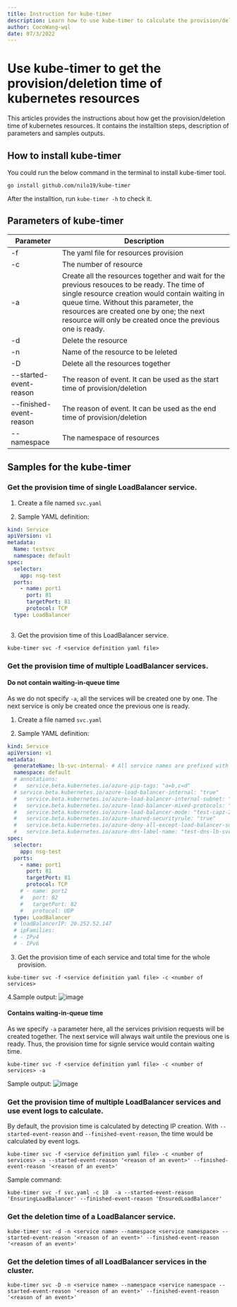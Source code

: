 ```yaml
---
title: Instruction for kube-timer
description: Learn how to use kube-timer to calculate the provision/deletion time of Kubernetes resources.
author: CocoWang-wql
date: 07/3/2022
---
```


# Use kube-timer to get the provision/deletion time of kubernetes resources

This articles provides the instructions about how get the provision/deletion time of kubernetes resources. It contains the installtion steps, description of parameters and samples outputs.

## How to install kube-timer

You could run the below command in the terminal to install kube-timer tool.

```shell
go install github.com/nilo19/kube-timer
```

After the installtion, run `kube-timer -h` to check it.

## Parameters of kube-timer
| Parameter | Description |
| --------- | ------------- |
| -f | The yaml file for resources provision | 
| -c | The number of resource | 
| -a | Create all the resources together and wait for the previous resouces to be ready. The time of single resource creation would contain waiting in queue time. Without this parameter, the resources are created one by one; the next resource will only be created once the previous one is ready.|
| -d | Delete the resource |
| -n | Name of the resource to be leleted |
| -D | Delete all the resources together | 
| --started-event-reason | The reason of event. It can be used as the start time of provision/deletion |
| --finished-event-reason | The reason of event. It can be used as the end time of provision/deletion |
| --namespace | The namespace of resources | 

## Samples for the kube-timer

### Get the provision time of single LoadBalancer service.
1. Create a file named `svc.yaml` 

2. Sample YAML definition:

```yml
kind: Service
apiVersion: v1
metadata:
  Name: testsvc
  namespace: default
spec:
  selector:
    app: nsg-test
  ports:
    - name: port1
      port: 81
      targetPort: 81
      protocol: TCP
  type: LoadBalancer
  
```

3. Get the provision time of this LoadBalancer service.
```shell
kube-timer svc -f <service definition yaml file>
```

### Get the provision time of multiple LoadBalancer services.

#### Do not contain waiting-in-queue time

As we do not specify `-a`, all the services will be created one by one. The next service is only be created once the previous one is ready.
1. Create a file named `svc.yaml` 

2. Sample YAML definition:

```yml
kind: Service
apiVersion: v1
metadata:
  generateName: lb-svc-internal- # All service names are prefixed with lb-svc-internal-
  namespace: default
  # annotations:
  #   service.beta.kubernetes.io/azure-pip-tags: "a=b,c=d"
  # service.beta.kubernetes.io/azure-load-balancer-internal: "true"
  #   service.beta.kubernetes.io/azure-load-balancer-internal-subnet: "lb-subnet"
  #   service.beta.kubernetes.io/azure-load-balancer-mixed-protocols: "true"
  #   service.beta.kubernetes.io/azure-load-balancer-mode: "test-capz-2-vmss-0"
  #   service.beta.kubernetes.io/azure-shared-securityrule: "true"
  #   service.beta.kubernetes.io/azure-deny-all-except-load-balancer-source-ranges: "true"
  #   service.beta.kubernetes.io/azure-dns-label-name: "test-dns-lb-svc-1-managed"
spec:
  selector:
    app: nsg-test
  ports:
    - name: port1
      port: 81
      targetPort: 81
      protocol: TCP
    # - name: port2
    #   port: 82
    #   targetPort: 82
    #   protocol: UDP
  type: LoadBalancer
  # loadBalancerIP: 20.252.52.147
  # ipFamilies:
  # - IPv4
  # - IPv6
```

3. Get the provision time of each service and total time for the whole provision.

```shell
kube-timer svc -f <service definition yaml file> -c <number of services>
```

4.Sample output:
![image](https://user-images.githubusercontent.com/45681473/177050104-b3a7fa1e-08ad-4811-a1b2-fc6c83e15101.png)


#### Contains waiting-in-queue time
As we specify `-a` parameter here, all the services privision requests will be created together. The next service will always wait untile the previous one is ready. Thus, the provision time for signle service would contain waiting time.

```shell
kube-timer svc -f <service definition yaml file> -c <number of services> -a
```

Sample output:
![image](https://user-images.githubusercontent.com/45681473/177050241-dfdbb5b4-05ba-45d8-b829-c1e33323c07c.png)


### Get the provision time of multiple LoadBalancer services and use event logs to calculate.
By default, the provision time is calculated by detecting IP creation. With `--started-event-reason` and `--finished-event-reason`, the time would be calculated by event logs.

```shell
kube-timer svc -f <service definition yaml file> -c <number of services> -a --started-event-reason '<reason of an event>' --finished-event-reason '<reason of an event>'
```

Sample command:
```shell
kube-timer svc -f svc.yaml -c 10  -a --started-event-reason 'EnsuringLoadBalancer' --finished-event-reason 'EnsuredLoadBalancer'
```

### Get the deletion time of a LoadBalancer service.
```shell
kube-timer svc -d -n <service name> --namespace <service namespace> --started-event-reason '<reason of an event>' --finished-event-reason '<reason of an event>'
```

### Get the deletion times of all LoadBalancer services in the cluster.
```shell
kube-timer svc -D -n <service name> --namespace <service namespace --started-event-reason '<reason of an event>' --finished-event-reason '<reason of an event>'
```




